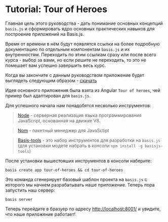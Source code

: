 # Tutorial: Tour of Heroes

Главная цель этого руководства - дать понимание основных концепций `basis.js` и сформировать ядро основных практических навыков для построение приложений на Basis.js.

Время от времени в нём будут появлятся ссылки на более подробную документацию по отдельным компонентам `basis.js` и их внутренностям. Переходить по этим ссылкам сразу или после всего курса - выбор за вами, но если решите не переходить, то это не помешает вам успешно завершить весь курс.

Когда вы закончите с данным руководством приложение будет выглядеть следующим образом - [скачать](https://github.com/prostoandrei/basis-tour-of-heroes)

Идея основного приложения была взята из Angular `Tour of heroes`, чей пример был адаптирован для `basis.js`.

Для успешного начала нам понадобятся несколько инструментов:

> [Node](https://nodejs.org/en/) - серверная реализация языка программирования JavaScript, основанная на движке V8.

> [Npm](https://www.npmjs.com/) - пакетный менеджер для JavaSctipt

> [Basis-tools](https://github.com/basisjs/basisjs-tools) - это набор инструментов для разработки на `basis.js` (для установки модете набрать в консоли `npm install -g basisjs-tools`)

После установки вышестояших инструментов в консоли наберите:

`basis create app tour-of-heroes && cd tour-of-heroes`

Это команда сгенерирует базовый шаблон проекта на `basis.js` с которого мы начнем разрабатывать наше приложение.
Теперь пора запустить наш сервер:

`basis server`

Теперь перейдите в бразуер по адресу [http://localhost:8001/](http://localhost:8001/) и увидите, что наше приложение работает!

